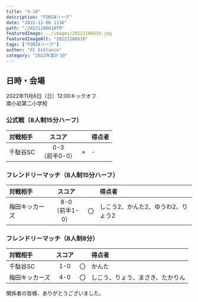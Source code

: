 ```yaml
---
title: "U-10"
description: "FORZAリーグ"
date: "2022-11-06 1130"
path: "/20221106U10TM"
featuredImage: ../images/20221106U10.jpg
featuredImageAlt: "20221106U10"
tags: ["FORZAリーグ"]
author: "FC Esblanco"
category: "2022年度U-10"
---
```


## 日時・会場

2022年11月6日（日）12:00キックオフ<br>
南小岩第二小学校

### 公式戦（8人制15分ハーフ）　

| 対戦相手| スコア |   | 得点者  |
|:----|:------:|:-:|:--------|
| 千駄谷SC | 0-3<br>（前半0-0） | × |-|


### フレンドリーマッチ（8人制15分ハーフ）

| 対戦相手| スコア |   | 得点者  |
|:----|:------:|:-:|:--------|
| 梅田キッカーズ | 8-0<br>（前半1-0） | 〇 |しこう2、かんた2、ゆうわ2、りょう2|


### フレンドリーマッチ（8人制8分）

| 対戦相手| スコア |   | 得点者  |
|:----|:------:|:-:|:--------|
| 千駄谷SC | 1-0 | 〇 |かんた|
| 梅田キッカーズ | 4-0 | 〇 |しこう、りょう、まさき、たかりん|


関係者の皆様、ありがとうございました。